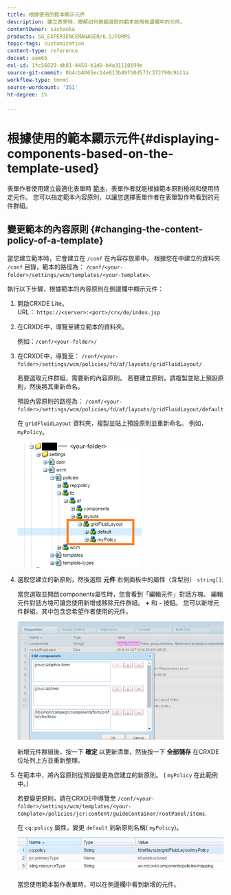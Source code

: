 ```yaml
---
title: 根據使用的範本顯示元件
description: 建立表單時，瞭解如何根據選取的範本啟用側邊欄中的元件。
contentOwner: sashanka
products: SG_EXPERIENCEMANAGER/6.5/FORMS
topic-tags: customization
content-type: reference
docset: aem65
exl-id: 1fc56829-db81-4450-b1d8-b4a31110199e
source-git-commit: 8b4cb4065ec14e813b49fb0d577c372790c9b21a
workflow-type: tm+mt
source-wordcount: '351'
ht-degree: 1%

---
```


# 根據使用的範本顯示元件{#displaying-components-based-on-the-template-used}

表單作者使用建立最適化表單時 [範本](../../forms/using/template-editor.md)，表單作者就能根據範本原則檢視和使用特定元件。 您可以指定範本內容原則，以讓您選擇表單作者在表單製作時看到的元件群組。

## 變更範本的內容原則 {#changing-the-content-policy-of-a-template}

當您建立範本時，它會建立在 `/conf` 在內容存放庫中。 根據您在中建立的資料夾 `/conf` 目錄，範本的路徑為： `/conf/<your-folder>/settings/wcm/templates/<your-template>`.

執行以下步驟，根據範本的內容原則在側邊欄中顯示元件：

1. 開啟CRXDE Lite。\
   URL： `https://<server>:<port>/crx/de/index.jsp`
1. 在CRXDE中，導覽至建立範本的資料夾。

   例如：`/conf/<your-folder>/`

1. 在CRXDE中，導覽至： `/conf/<your-folder>/settings/wcm/policies/fd/af/layouts/gridFluidLayout/`

   若要選取元件群組，需要新的內容原則。 若要建立原則，請複製並貼上預設原則，然後將其重新命名。

   預設內容原則的路徑為： `/conf/<your-folder>/settings/wcm/policies/fd/af/layouts/gridFluidLayout/default`

   在 `gridFluidLayout` 資料夾，複製並貼上預設原則並重新命名。 例如，`myPolicy`。

   ![複製預設原則](assets/crx-default1.png)

1. 選取您建立的新原則，然後選取 **元件** 右側面板中的屬性（含型別） `string[]`.

   當您選取並開啟components屬性時，您會看到「編輯元件」對話方塊。 編輯元件對話方塊可讓您使用新增或移除元件群組。 **+** 和 **-** 按鈕。 您可以新增元件群組，其中包含您希望作者使用的元件。

   ![在原則中新增或移除元件](assets/add-components-list1.png)

   新增元件群組後，按一下 **確定** 以更新清單，然後按一下 **全部儲存** 在CRXDE位址列上方並重新整理。

1. 在範本中，將內容原則從預設變更為您建立的新原則。 ( `myPolicy` 在此範例中。)

   若要變更原則，請在CRXDE中導覽至 `/conf/<your-folder>/settings/wcm/templates/<your-template>/policies/jcr:content/guideContainer/rootPanel/items`.

   在 `cq:policy` 屬性，變更 `default` 到新原則名稱( `myPolicy`)。

   ![已更新範本內容原則](assets/updated-policy.png)

   當您使用範本製作表單時，可以在側邊欄中看到新增的元件。
